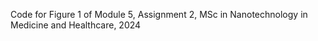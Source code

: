 Code for Figure 1 of Module 5, Assignment 2, MSc in Nanotechnology in Medicine and Healthcare, 2024
